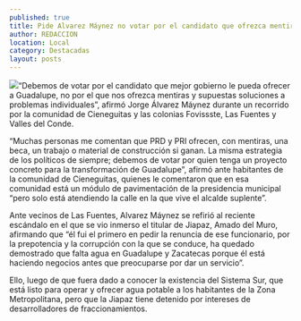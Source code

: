 ```yaml
---
published: true
title: Pide Alvarez Máynez no votar por el candidato que ofrezca mentiras y supuestas soluciones a problemas individuales
author: REDACCION
location: Local
category: Destacadas
layout: posts
---
```


![](http://i.imgur.com/LsG9tGem.jpg)“Debemos de votar por el candidato que mejor gobierno le pueda ofrecer a Guadalupe, no por el que nos ofrezca mentiras y supuestas soluciones a problemas individuales”, afirmó Jorge Álvarez Máynez durante un recorrido por la comunidad de Cieneguitas y las colonias Fovissste, Las Fuentes y Valles del Conde.

“Muchas personas me comentan que PRD y PRI ofrecen, con mentiras, una beca, un trabajo o material de construcción si ganan. La misma estrategia de los políticos de siempre; debemos de votar por quien tenga un proyecto concreto para la transformación de Guadalupe”, afirmó ante habitantes de la comunidad de Cieneguitas, quienes le comentaron que en esa comunidad está un módulo de pavimentación de la presidencia municipal “pero solo está atendiendo la calle en la que vive el alcalde suplente”.

Ante vecinos de Las Fuentes, Alvarez Máynez se refirió al reciente escándalo en el que se vio inmerso el titular de Jiapaz, Amado del Muro, afirmando que “él fui el primero en pedir la renuncia de ese funcionario, por la prepotencia y la corrupción con la que se conduce, ha quedado demostrado que falta agua en Guadalupe y Zacatecas porque él está haciendo negocios antes que preocuparse por dar un servicio”.

Ello, luego de que fuera dado a conocer la existencia del Sistema Sur, que está listo para operar y ofrecer agua potable a los habitantes de la Zona Metropolitana, pero que la Jiapaz tiene detenido por intereses de desarrolladores de fraccionamientos.


